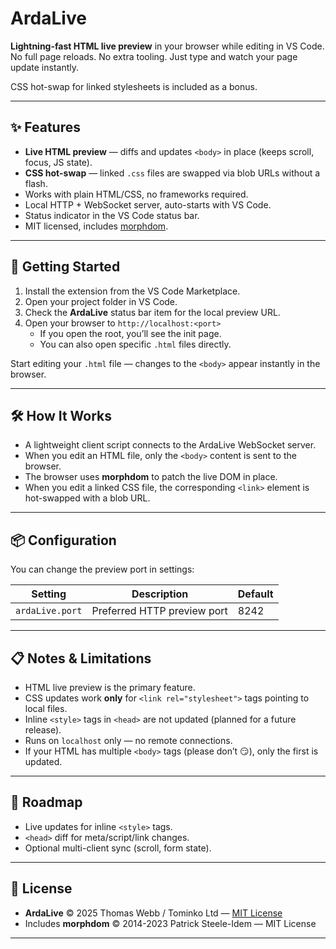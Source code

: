 # ArdaLive

**Lightning-fast HTML live preview** in your browser while editing in VS Code.  
No full page reloads. No extra tooling. Just type and watch your page update instantly.

CSS hot-swap for linked stylesheets is included as a bonus.

---

## ✨ Features

- **Live HTML preview** — diffs and updates `<body>` in place (keeps scroll, focus, JS state).
- **CSS hot-swap** — linked `.css` files are swapped via blob URLs without a flash.
- Works with plain HTML/CSS, no frameworks required.
- Local HTTP + WebSocket server, auto-starts with VS Code.
- Status indicator in the VS Code status bar.
- MIT licensed, includes [morphdom](https://github.com/patrick-steele-idem/morphdom).

---

## 🚀 Getting Started

1. Install the extension from the VS Code Marketplace.  
2. Open your project folder in VS Code.  
3. Check the **ArdaLive** status bar item for the local preview URL.  
4. Open your browser to `http://localhost:<port>`  
   - If you open the root, you’ll see the init page.  
   - You can also open specific `.html` files directly.

Start editing your `.html` file — changes to the `<body>` appear instantly in the browser.

---

## 🛠 How It Works

- A lightweight client script connects to the ArdaLive WebSocket server.
- When you edit an HTML file, only the `<body>` content is sent to the browser.
- The browser uses **morphdom** to patch the live DOM in place.
- When you edit a linked CSS file, the corresponding `<link>` element is hot-swapped with a blob URL.

---

## 📦 Configuration

You can change the preview port in settings:

| Setting            | Description                         | Default |
|--------------------|-------------------------------------|---------|
| `ardaLive.port`    | Preferred HTTP preview port         | 8242    |

---

## 📋 Notes & Limitations

- HTML live preview is the primary feature.
- CSS updates work **only** for `<link rel="stylesheet">` tags pointing to local files.
- Inline `<style>` tags in `<head>` are not updated (planned for a future release).
- Runs on `localhost` only — no remote connections.
- If your HTML has multiple `<body>` tags (please don’t 😏), only the first is updated.

---

## 📅 Roadmap

- Live updates for inline `<style>` tags.
- `<head>` diff for meta/script/link changes.
- Optional multi-client sync (scroll, form state).

---

## 📜 License

- **ArdaLive** © 2025 Thomas Webb / Tominko Ltd — [MIT License](LICENSE)
- Includes **morphdom** © 2014-2023 Patrick Steele-Idem — MIT License

---
